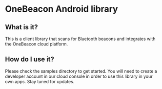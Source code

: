 # OneBeacon Android library

## What is it?
This is a client library that scans for Bluetooth beacons and integrates with the OneBeacon cloud platform.

## How do I use it?
Please check the samples directory to get started. You will need to create a developer account in our cloud console in order to use this library in your own apps. Stay tuned for updates.
